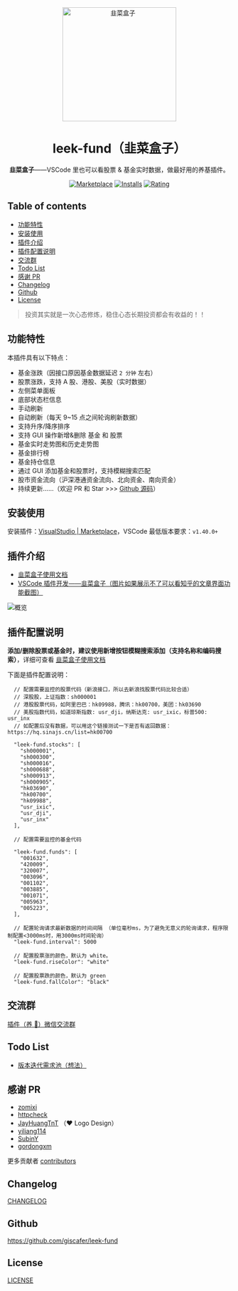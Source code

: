 <div align="center">
<img src="https://raw.staticdn.net/giscafer/leek-fund/master/screenshot/leek-logo.png" alt="韭菜盒子" width="256"/>

# leek-fund（韭菜盒子）

**韭菜盒子**——VSCode 里也可以看股票 & 基金实时数据，做最好用的养基插件。

[![Marketplace](https://img.shields.io/visual-studio-marketplace/v/giscafer.leek-fund.svg?label=Marketplace&style=for-the-badge&logo=visual-studio-code)](https://marketplace.visualstudio.com/items?itemName=giscafer.leek-fund)
[![Installs](https://img.shields.io/visual-studio-marketplace/i/giscafer.leek-fund.svg?style=for-the-badge)](https://marketplace.visualstudio.com/items?itemName=giscafer.leek-fund)
[![Rating](https://img.shields.io/visual-studio-marketplace/stars/giscafer.leek-fund.svg?style=for-the-badge)](https://marketplace.visualstudio.com/items?itemName=giscafer.leek-fund)

</div>

## Table of contents

- [功能特性](#功能特性)
- [安装使用](#安装使用)
- [插件介绍](#插件介绍)
- [插件配置说明](#插件配置说明)
- [交流群](#交流群)
- [Todo List](#todo-list)
- [感谢 PR](#感谢-pr)
- [Changelog](#changelog)
- [Github](#github)
- [License](#license)

> 投资其实就是一次心态修炼，稳住心态长期投资都会有收益的！！

## 功能特性

本插件具有以下特点：

- 基金涨跌（因接口原因基金数据延迟 `2 分钟` 左右）
- 股票涨跌，支持 A 股、港股、美股（实时数据）
- 左侧菜单面板
- 底部状态栏信息
- 手动刷新
- 自动刷新（每天 9~15 点之间轮询刷新数据）
- 支持升序/降序排序
- 支持 GUI 操作新增&删除 基金 和 股票
- 基金实时走势图和历史走势图
- 基金排行榜
- 基金持仓信息
- 通过 GUI 添加基金和股票时，支持模糊搜索匹配
- 股市资金流向（沪深港通资金流向、北向资金、南向资金）
- 持续更新……（欢迎 PR 和 Star >>> [Github 源码](https://github.com/giscafer/leek-fund)）

## 安装使用

安装插件：[VisualStudio | Marketplace](https://marketplace.visualstudio.com/items?itemName=giscafer.leek-fund)，VSCode 最低版本要求：`v1.40.0+`

## 插件介绍

- [韭菜盒子使用文档](https://github.com/giscafer/leek-fund/issues/23)
- [VSCode 插件开发——韭菜盒子（图片如果展示不了可以看知乎的文章界面功能截图）](https://zhuanlan.zhihu.com/p/166683895)

<!-- https://raw.staticdn.net/ 为GitHub raw 加速地址 -->

![概览](https://raw.staticdn.net/giscafer/leek-fund/master/screenshot/overview1.png)

## 插件配置说明

**添加/删除股票或基金时，建议使用新增按钮模糊搜索添加（支持名称和编码搜索）**，详细可查看 [韭菜盒子使用文档](https://github.com/giscafer/leek-fund/issues/23)

下面是插件配置说明：

```
  // 配置需要监控的股票代码（新浪接口，所以去新浪找股票代码比较合适）
  // 深股股，上证指数：sh000001
  // 港股股票代码，如阿里巴巴：hk09988，腾讯：hk00700，美团：hk03690
  // 美股指数代码，如道琼斯指数: usr_dji，纳斯达克: usr_ixic，标普500: usr_inx
  // 如配置后没有数据，可以用这个链接测试一下是否有返回数据：https://hq.sinajs.cn/list=hk00700

  "leek-fund.stocks": [
    "sh000001",
    "sh000300",
    "sh000016",
    "sh000688",
    "sh000913",
    "sh000905",
    "hk03690",
    "hk00700",
    "hk09988",
    "usr_ixic",
    "usr_dji",
    "usr_inx"
  ],

  // 配置需要监控的基金代码

  "leek-fund.funds": [
    "001632",
    "420009",
    "320007",
    "003096",
    "001102",
    "003885",
    "001071",
    "005963",
    "005223",
  ],

  // 配置轮询请求最新数据的时间间隔 （单位毫秒ms，为了避免无意义的轮询请求，程序限制配置<3000ms时，用3000ms时间轮询）
  "leek-fund.interval": 5000

  // 配置股票涨的颜色，默认为 white。
  "leek-fund.riseColor": "white"

  // 配置股票跌的颜色，默认为 green
  "leek-fund.fallColor": "black"

```

## 交流群

[插件（养 🐥）微信交流群](https://github.com/giscafer/leek-fund/issues/19)

## Todo List

- [版本迭代需求池（想法）](https://github.com/giscafer/leek-fund/projects)

## 感谢 PR

- [zomixi](https://github.com/zomixi)
- [httpcheck](https://github.com/httpcheck)
- [JayHuangTnT](https://github.com/JayHuangTnT) （:heart: Logo Design）
- [yiliang114](https://github.com/yiliang114)
- [SubinY](https://github.com/SubinY)
- [gordongxm](https://github.com/gordongxm)

更多贡献者 [contributors](https://github.com/giscafer/leek-fund/graphs/contributors)

## Changelog

[CHANGELOG](./CHANGELOG.md)

## Github

https://github.com/giscafer/leek-fund

## License

[LICENSE](./LICENSE)
